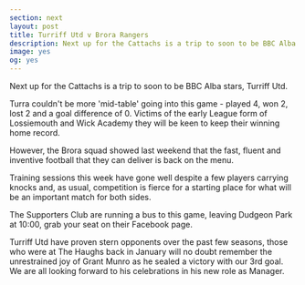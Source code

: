 ```yaml
---
section: next
layout: post
title: Turriff Utd v Brora Rangers
description: Next up for the Cattachs is a trip to soon to be BBC Alba stars, Turriff Utd. 
image: yes
og: yes
---
```

Next up for the Cattachs is a trip to soon to be BBC Alba stars, Turriff Utd. 

Turra couldn't be more 'mid-table' going into this game - played 4, won 2, lost 2 and a goal difference of 0. Victims of the early League form of Lossiemouth and Wick Academy they will be keen to keep their winning home record.

However, the Brora squad showed last weekend that the fast, fluent and inventive football that they can deliver is back on the menu.

Training sessions this week have gone well despite a few players carrying knocks and, as usual, competition is fierce for a starting place for what will be an important match for both sides.

The Supporters Club are running a bus to this game, leaving Dudgeon Park at 10:00, grab your seat on their Facebook page.

Turriff Utd have proven stern opponents over the past few seasons, those who were at The Haughs back in January will no doubt remember the unrestrained joy of Grant Munro as he sealed a victory with our 3rd goal. We are all looking forward to his celebrations in his new role as Manager.